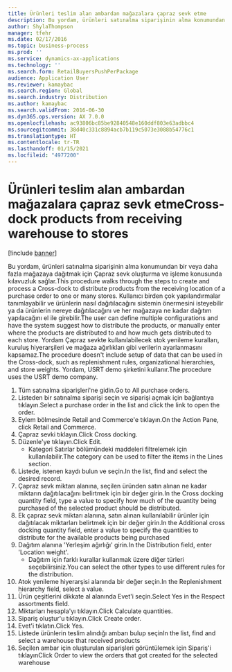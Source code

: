 ```yaml
---
title: Ürünleri teslim alan ambardan mağazalara çapraz sevk etme
description: Bu yordam, ürünleri satınalma siparişinin alma konumundan bir veya daha fazla mağazaya dağıtmak için Çapraz sevk oluşturma ve işleme konusunda kılavuzluk sağlar.
author: ShylaThompson
manager: tfehr
ms.date: 02/17/2016
ms.topic: business-process
ms.prod: ''
ms.service: dynamics-ax-applications
ms.technology: ''
ms.search.form: RetailBuyersPushPerPackage
audience: Application User
ms.reviewer: kamaybac
ms.search.region: Global
ms.search.industry: Distribution
ms.author: kamaybac
ms.search.validFrom: 2016-06-30
ms.dyn365.ops.version: AX 7.0.0
ms.openlocfilehash: ac93806bc85be92840548e160ddf803e63adbbc4
ms.sourcegitcommit: 38d40c331c8894acb7b119c5073e3088b54776c1
ms.translationtype: HT
ms.contentlocale: tr-TR
ms.lasthandoff: 01/15/2021
ms.locfileid: "4977200"
---
```

# <a name="cross-dock-products-from-receiving-warehouse-to-stores"></a><span data-ttu-id="bb42f-103">Ürünleri teslim alan ambardan mağazalara çapraz sevk etme</span><span class="sxs-lookup"><span data-stu-id="bb42f-103">Cross-dock products from receiving warehouse to stores</span></span>

[!include [banner](../../includes/banner.md)]

<span data-ttu-id="bb42f-104">Bu yordam, ürünleri satınalma siparişinin alma konumundan bir veya daha fazla mağazaya dağıtmak için Çapraz sevk oluşturma ve işleme konusunda kılavuzluk sağlar.</span><span class="sxs-lookup"><span data-stu-id="bb42f-104">This procedure walks through the steps to create and process a Cross-dock to distribute products from the receiving location of a purchase order to one or many stores.</span></span> <span data-ttu-id="bb42f-105">Kullanıcı birden çok yapılandırmalar tanımlayabilir ve ürünlerin nasıl dağıtılacağını sistemin önermesini isteyebilir ya da ürünlerin nereye dağıtılacağını ve her mağazaya ne kadar dağıtım yapılacağını el ile girebilir.</span><span class="sxs-lookup"><span data-stu-id="bb42f-105">The user can define multiple configurations and have the system suggest how to distribute the products, or manually enter where the products are distributed to and how much gets distributed to each store.</span></span> <span data-ttu-id="bb42f-106">Yordam Çapraz sevkte kullanılabilecek stok yenileme kuralları, kuruluş hiyerarşileri ve mağaza ağırlıkları gibi verilerin ayarlanmasını kapsamaz.</span><span class="sxs-lookup"><span data-stu-id="bb42f-106">The procedure doesn't include setup of data that can be used in the Cross-dock, such as replenishment rules, organizational hierarchies, and store weights.</span></span> <span data-ttu-id="bb42f-107">Yordam, USRT demo şirketini kullanır.</span><span class="sxs-lookup"><span data-stu-id="bb42f-107">The procedure uses the USRT demo company.</span></span>

1. <span data-ttu-id="bb42f-108">Tüm satınalma siparişleri'ne gidin.</span><span class="sxs-lookup"><span data-stu-id="bb42f-108">Go to All purchase orders.</span></span>
2. <span data-ttu-id="bb42f-109">Listeden bir satınalma siparişi seçin ve siparişi açmak için bağlantıya tıklayın.</span><span class="sxs-lookup"><span data-stu-id="bb42f-109">Select a purchase order in the list and click the link to open the order.</span></span>
3. <span data-ttu-id="bb42f-110">Eylem bölmesinde Retail and Commerce'e tıklayın.</span><span class="sxs-lookup"><span data-stu-id="bb42f-110">On the Action Pane, click Retail and Commerce.</span></span>
4. <span data-ttu-id="bb42f-111">Çapraz sevki tıklayın.</span><span class="sxs-lookup"><span data-stu-id="bb42f-111">Click Cross docking.</span></span>
5. <span data-ttu-id="bb42f-112">Düzenle'ye tıklayın.</span><span class="sxs-lookup"><span data-stu-id="bb42f-112">Click Edit.</span></span>
    * <span data-ttu-id="bb42f-113">Kategori Satırlar bölümündeki maddeleri filtrelemek için kullanılabilir.</span><span class="sxs-lookup"><span data-stu-id="bb42f-113">The category can be used to filter the items in the Lines section.</span></span>  
6. <span data-ttu-id="bb42f-114">Listede, istenen kaydı bulun ve seçin.</span><span class="sxs-lookup"><span data-stu-id="bb42f-114">In the list, find and select the desired record.</span></span>
7. <span data-ttu-id="bb42f-115">Çapraz sevk miktarı alanına, seçilen üründen satın alınan ne kadar miktarın dağıtılacağını belirtmek için bir değer girin.</span><span class="sxs-lookup"><span data-stu-id="bb42f-115">In the Cross docking quantity field, type a value to specify how much of the quantity being purchased of the selected product should be distributed.</span></span>
8. <span data-ttu-id="bb42f-116">Ek çapraz sevk miktarı alanına, satın alınan kullanılabilir ürünler için dağıtılacak miktarları belirtmek için bir değer girin.</span><span class="sxs-lookup"><span data-stu-id="bb42f-116">In the Additional cross docking quantity field, enter a value to specify the quantities to distribute for the available products being purchased</span></span>
9. <span data-ttu-id="bb42f-117">Dağıtım alanına 'Yerleşim ağırlığı' girin.</span><span class="sxs-lookup"><span data-stu-id="bb42f-117">In the Distribution field, enter 'Location weight'.</span></span>
    * <span data-ttu-id="bb42f-118">Dağıtım için farklı kurallar kullanmak üzere diğer türleri seçebilirsiniz.</span><span class="sxs-lookup"><span data-stu-id="bb42f-118">You can select the other types to use different rules for the distribution.</span></span>  
10. <span data-ttu-id="bb42f-119">Atok yenileme hiyerarşisi alanında bir değer seçin.</span><span class="sxs-lookup"><span data-stu-id="bb42f-119">In the Replenishment hierarchy field, select a value.</span></span>
11. <span data-ttu-id="bb42f-120">Ürün çeşitlerini dikkate al alanında Evet'i seçin.</span><span class="sxs-lookup"><span data-stu-id="bb42f-120">Select Yes in the Respect assortments field.</span></span>
12. <span data-ttu-id="bb42f-121">Miktarları hesapla'yı tıklayın.</span><span class="sxs-lookup"><span data-stu-id="bb42f-121">Click Calculate quantities.</span></span>
13. <span data-ttu-id="bb42f-122">Sipariş oluştur'u tıklayın.</span><span class="sxs-lookup"><span data-stu-id="bb42f-122">Click Create order.</span></span>
14. <span data-ttu-id="bb42f-123">Evet'i tıklatın.</span><span class="sxs-lookup"><span data-stu-id="bb42f-123">Click Yes.</span></span>
15. <span data-ttu-id="bb42f-124">Listede ürünlerin teslim alındığı ambarı bulup seçin</span><span class="sxs-lookup"><span data-stu-id="bb42f-124">In the list, find and select a warehouse that received products</span></span>
16. <span data-ttu-id="bb42f-125">Seçilen ambar için oluşturulan siparişleri görüntülemek için Sipariş'i tıklayın</span><span class="sxs-lookup"><span data-stu-id="bb42f-125">Click Order to view the orders that got created for the selected warehouse</span></span>

